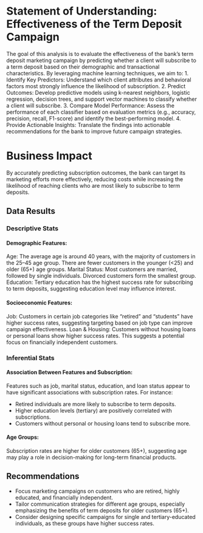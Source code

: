 # Statement of Understanding: Effectiveness of the Term Deposit Campaign

The goal of this analysis is to evaluate the effectiveness of the bank’s term deposit marketing campaign by predicting whether a client will subscribe to a term deposit based on their demographic and transactional characteristics. By leveraging machine learning techniques, we aim to:
	1.	Identify Key Predictors: Understand which client attributes and behavioral factors most strongly influence the likelihood of subscription.
	2.	Predict Outcomes: Develop predictive models using k-nearest neighbors, logistic regression, decision trees, and support vector machines to classify whether a client will subscribe.
	3.	Compare Model Performance: Assess the performance of each classifier based on evaluation metrics (e.g., accuracy, precision, recall, F1-score) and identify the best-performing model.
	4.	Provide Actionable Insights: Translate the findings into actionable recommendations for the bank to improve future campaign strategies.

# Business Impact

By accurately predicting subscription outcomes, the bank can target its marketing efforts more effectively, reducing costs while increasing the likelihood of reaching clients who are most likely to subscribe to term deposits.

## Data Results

### Descriptive Stats

#### Demographic Features:

Age: The average age is around 40 years, with the majority of customers in the 25–45 age group. There are fewer customers in the younger (<25) and older (65+) age groups.
Marital Status: Most customers are married, followed by single individuals. Divorced customers form the smallest group.
Education: Tertiary education has the highest success rate for subscribing to term deposits, suggesting education level may influence interest.

#### Socioeconomic Features:

Job: Customers in certain job categories like “retired” and “students” have higher success rates, suggesting targeting based on job type can improve campaign effectiveness.
Loan & Housing: Customers without housing loans or personal loans show higher success rates. This suggests a potential focus on financially independent customers.

### Inferential Stats

#### Association Between Features and Subscription:

Features such as job, marital status, education, and loan status appear to have significant associations with subscription rates. For instance:
- Retired individuals are more likely to subscribe to term deposits.
- Higher education levels (tertiary) are positively correlated with subscriptions.
- Customers without personal or housing loans tend to subscribe more.

#### Age Groups:

Subscription rates are higher for older customers (65+), suggesting age may play a role in decision-making for long-term financial products.

## Recommendations

- Focus marketing campaigns on customers who are retired, highly educated, and financially independent.
- Tailor communication strategies for different age groups, especially emphasizing the benefits of term deposits for older customers (65+).
- Consider designing specific campaigns for single and tertiary-educated individuals, as these groups have higher success rates.


